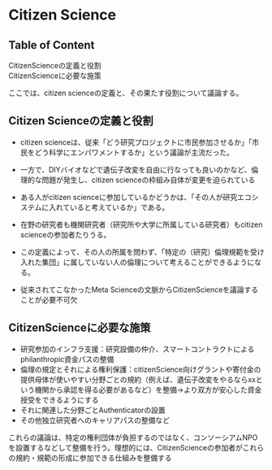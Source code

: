 # Citizen Science
## Table of Content
CitizenScienceの定義と役割<br>
CitizenScienceに必要な施策

ここでは、citizen scienceの定義と、その果たす役割について議論する。
## Citizen Scienceの定義と役割
- citizen scienceは、従来「どう研究プロジェクトに市民参加させるか」「市民をどう科学にエンパワメントするか」という議論が主流だった。
- 一方で、DIYバイオなどで遺伝子改変を自由に行なっても良いのかなど、倫理的な問題が発生し、citizen scienceの枠組み自体が変更を迫られている

- ある人がcitizen scienceに参加しているかどうかは、「その人が研究エコシステムに入れていると考えているか」である。
- 在野の研究者も機関研究者（研究所や大学に所属している研究者）もcitizen scienceの参加者たりうる。
- この定義によって、その人の所属を問わず、「特定の（研究）倫理規範を受け入れた集団」に属していない人の倫理について考えることができるようになる。

- 従来されてこなかったMeta Scienceの文脈からCitizenScienceを議論することが必要不可欠

## CitizenScienceに必要な施策
- 研究参加のインフラ支援：研究設備の仲介、スマートコントラクトによるphilanthropic資金パスの整備
- 倫理の規定とそれによる権利保護：citizenScience向けグラントや寄付金の提供母体が使いやすい分野ごとの規約（例えば、遺伝子改変をやるならxxという機関から承認を得る必要があるなど）を整備→より双方が安心した資金授受をできるようにする
- それに関連した分野ごとAuthenticatorの設置
- その他独立研究者へのキャリアパスの整備など

これらの議論は、特定の権利団体が負担するのではなく、コンソーシアムNPOを設置するなどして整備を行う。理想的には、CitizenScienceの参加者がこれらの規約・規範の形成に参加できる仕組みを整備する
